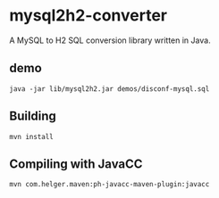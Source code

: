 mysql2h2-converter
==================

A MySQL to H2 SQL conversion library written in Java.

## demo

    java -jar lib/mysql2h2.jar demos/disconf-mysql.sql



## Building
`mvn install`

## Compiling with JavaCC
`mvn com.helger.maven:ph-javacc-maven-plugin:javacc`
